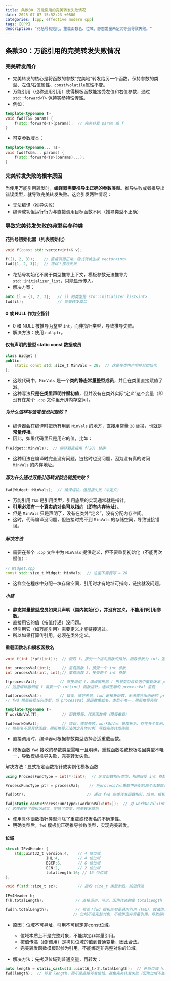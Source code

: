 ```yaml
---
title: 条款30：万能引用的完美转发失败情况
date: 2025-07-07 15:52:23 +0800
categories: [cpp, effective modern cpp]
tags: [CPP]
description: "花括号初始化、重载函数名、位域、静态常量未定义等会导致失败。"
---
```

## 条款30：万能引用的完美转发失败情况

### 完美转发简介

- 完美转发的核心是将函数的参数“完美地”转发给另一个函数，保持参数的类型、左值/右值属性、`const`/`volatile`属性不变。
- 万能引用（也称通用引用）使得模板函数能接受左值和右值参数，通过 `std::forward<T>` 保持实参特性传递。
- 例如：

```cpp
template<typename T>
void fwd(T&& param) {
    f(std::forward<T>(param));  // 完美转发 param 给 f
}
```

- 可变参数版本：

```cpp
template<typename... Ts>
void fwd(Ts&&... params) {
    f(std::forward<Ts>(params)...);
}
```

### 完美转发失败的根本原因

当使用万能引用转发时，**编译器需要推导出正确的参数类型**。推导失败或者推导出错误类型，就导致完美转发失败。这会引发两种情况：

- 无法编译（推导失败）
- 编译成功但运行行为与直接调用目标函数不同（推导类型不正确）

### 导致完美转发失败的典型实参种类

#### 花括号初始化器（列表初始化）

```cpp
void f(const std::vector<int>& v);

f({1, 2, 3});    // 直接调用正常，隐式转换生成 vector<int>
fwd({1, 2, 3});  // 错误！推导失败
```

- 花括号初始化不属于类型推导上下文，模板参数无法推导为 `std::initializer_list`，只能显示传入。
- 解决方案：

```cpp
auto il = {1, 2, 3};   // il 的类型是 std::initializer_list<int>
fwd(il);               // 完美转发成功
```

#### 0 或 NULL 作为空指针

- 0 和 NULL 被推导为整型 `int`，而非指针类型，导致推导失败。
- 解决方法：使用 `nullptr`。

#### 仅有声明的整型 static const 数据成员

```cpp
class Widget {
public:
    static const std::size_t MinVals = 28;  // 这是在类内声明并且初始化
};
```

- 这段代码中，`MinVals` 是一个**类的静态常量整型成员**，并且在类里直接赋值了 `28`。
- 这种写法**只是在类里声明并赋初值**，但并没有在类外实际“定义”这个变量（即没有在某个 `.cpp` 文件里开辟内存空间）。

##### 为什么这样写通常是没问题的？

- 编译器会在编译时把所有用到 `MinVals` 的地方，直接用常量 `28` 替换，也就是**常量传播**。
- 因此，如果代码里只是用它的值，比如：

```cpp
f(Widget::MinVals);  // 编译器直接用 f(28) 替换
```

- 这种用法在编译时完全没有问题，链接时也没问题，因为没有真的访问 `MinVals` 的内存地址。

##### 那为什么通过万能引用转发就会链接失败？

```cpp
fwd(Widget::MinVals);  // 编译成功，但链接失败（未定义）
```

- 万能引用 `T&&` 是引用类型，引用底层的实现通常就是指针。
- **引用必须有一个真实的对象可以指向（即有内存地址）。**
- 但是 `MinVals` 只是声明了，没有在类外“定义”，没有分配内存空间。
- 这时，代码编译没问题，但链接时找不到 `MinVals` 的存储空间，导致链接错误。

##### 解决方法

- 需要在某个 `.cpp` 文件中为 `MinVals` 提供定义，但不要重复初始化（不能再次赋值）：

```cpp
// Widget.cpp
const std::size_t Widget::MinVals;  // 这里不需要写 = 28
```

- 这样会在程序中分配一块存储空间，引用时才有地址可指向，链接就没问题。

##### 小结

- **静态常量整型成员如果只声明（类内初始化），并没有定义，不能用作引用参数。**
- 直接用它的值（按值传递）没问题。
- 但引用它（如万能引用）需要定义才能链接通过。
- 所以如果打算传引用，必须在类外定义。

#### 重载函数名和模板函数名

```cpp
void f(int (*pf)(int));  // 函数 f，接受一个指向函数的指针，函数参数为 int，返回 int

int processVal(int);     // 重载函数 1，接受一个 int 参数
int processVal(int, int);// 重载函数 2，接受两个 int 参数

f(processVal);          // 直接调用 f，编译器根据 f 形参类型自动选中重载版本 processVal(int)
// 这里编译器知道 f 需要一个 int(int) 函数指针，选择正确的 processVal 重载

fwd(processVal);        // 错误，推导失败，fwd 是模板函数，无法推导出明确的 processVal 类型
// fwd 模板接受任何类型，但 processVal 是函数重载名，类型不唯一，模板推导失败

template<typename T>
T workOnVal(T);          // 函数模板，代表函数族（模板重载）

fwd(workOnVal);          // 错误，推导失败，workOnVal 是模板名，存在多个实例，无法推导出唯一类型
// 模板名不是具体函数，模板推导无法确定具体实例，导致完美转发失败
```

- 直接调用时，编译器可根据参数类型选择合适重载函数。

- 模板函数 `fwd` 接收的参数类型需唯一且明确，重载函数名或模板名因类型不唯一，导致模板推导失败，完美转发失败。


解决方法：显式指定函数指针或实例化模板函数

```cpp
using ProcessFuncType = int(*)(int);  // 定义函数指针类型，指向接受 int 参数、返回 int 的函数

ProcessFuncType ptr = processVal;    // 将processVal重载中匹配的那个函数赋值给函数指针ptr

fwd(ptr);                           // 通过 fwd 完美转发函数指针，成功，模板推导出明确类型

fwd(static_cast<ProcessFuncType>(workOnVal<int>));  // 对 workOnVal<int> 实例强制类型转换为函数指针类型，再完美转发
// 这样避免了模板名歧义，明确了类型，完美转发成功
```

- 使用具体函数指针类型消除了重载或模板名的不确定性。
- 明确类型后，`fwd` 模板能正确推导参数类型，实现完美转发。

#### 位域

```cpp
struct IPv4Header {
    std::uint32_t version:4,    // 4 位位域
                  IHL:4,        // 4 位位域
                  DSCP:6,       // 6 位位域
                  ECN:2,        // 2 位位域
                  totalLength:16; // 16 位位域
};

void f(std::size_t sz);         // 接收 size_t 类型参数，按值传递

IPv4Header h;
f(h.totalLength);              // 直接调用，可以，因为传递的是 totalLength 的副本（按值传递）

fwd(h.totalLength);            // 错误！fwd 模板形参是通用引用（T&&），尝试绑定非 const 引用到位域
                              // 位域不是完整对象，不能绑定非常量引用，导致编译错误
```

- 原因：位域不可寻址，引用不可绑定非const位域。
  - 位域本质上不是完整对象，不能绑定非常量引用。
  - 按值传递（如f调用）是拷贝位域的值到普通变量，因此合法。
  - 完美转发函数模板形参为引用，不能绑定非完整对象的位域。

- 解决方法：先拷贝位域到普通变量，再转发：

```cpp
auto length = static_cast<std::uint16_t>(h.totalLength);  // 先将位域 h.totalLength 的值复制到一个普通的 uint16_t 变量 length 中
fwd(length);  // 转发 length，而不是直接转发位域，避免完美转发失败（因为位域不能被非 const 引用绑定）
```